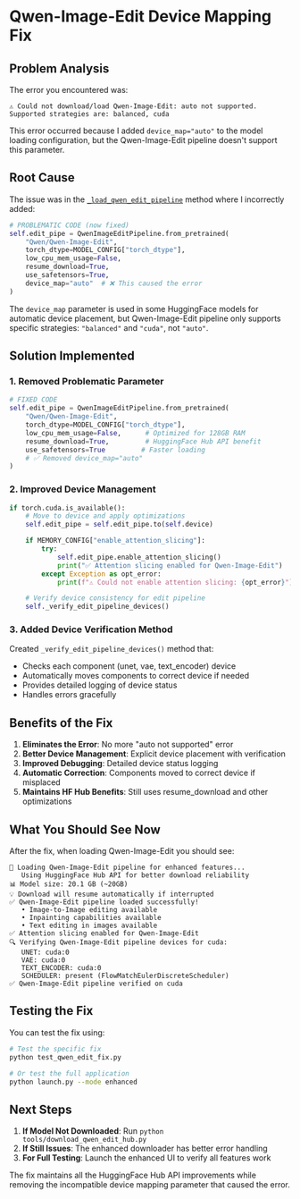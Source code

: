 # Qwen-Image-Edit Device Mapping Fix

## Problem Analysis

The error you encountered was:
```
⚠️ Could not download/load Qwen-Image-Edit: auto not supported. Supported strategies are: balanced, cuda
```

This error occurred because I added `device_map="auto"` to the model loading configuration, but the Qwen-Image-Edit pipeline doesn't support this parameter.

## Root Cause

The issue was in the [`_load_qwen_edit_pipeline`](\\wsl.localhost\Ubuntu\home\ramji_t\projects\Qwen2\src\qwen_generator.py) method where I incorrectly added:

```python
# PROBLEMATIC CODE (now fixed)
self.edit_pipe = QwenImageEditPipeline.from_pretrained(
    "Qwen/Qwen-Image-Edit",
    torch_dtype=MODEL_CONFIG["torch_dtype"],
    low_cpu_mem_usage=False,
    resume_download=True,
    use_safetensors=True,
    device_map="auto"  # ❌ This caused the error
)
```

The `device_map` parameter is used in some HuggingFace models for automatic device placement, but Qwen-Image-Edit pipeline only supports specific strategies: `"balanced"` and `"cuda"`, not `"auto"`.

## Solution Implemented

### 1. **Removed Problematic Parameter**
```python
# FIXED CODE
self.edit_pipe = QwenImageEditPipeline.from_pretrained(
    "Qwen/Qwen-Image-Edit",
    torch_dtype=MODEL_CONFIG["torch_dtype"],
    low_cpu_mem_usage=False,      # Optimized for 128GB RAM
    resume_download=True,         # HuggingFace Hub API benefit
    use_safetensors=True         # Faster loading
    # ✅ Removed device_map="auto"
)
```

### 2. **Improved Device Management**
```python
if torch.cuda.is_available():
    # Move to device and apply optimizations
    self.edit_pipe = self.edit_pipe.to(self.device)

    if MEMORY_CONFIG["enable_attention_slicing"]:
        try:
            self.edit_pipe.enable_attention_slicing()
            print("✅ Attention slicing enabled for Qwen-Image-Edit")
        except Exception as opt_error:
            print(f"⚠️ Could not enable attention slicing: {opt_error}")

    # Verify device consistency for edit pipeline
    self._verify_edit_pipeline_devices()
```

### 3. **Added Device Verification Method**
Created `_verify_edit_pipeline_devices()` method that:
- Checks each component (unet, vae, text_encoder) device
- Automatically moves components to correct device if needed
- Provides detailed logging of device status
- Handles errors gracefully

## Benefits of the Fix

1. **Eliminates the Error**: No more "auto not supported" error
2. **Better Device Management**: Explicit device placement with verification
3. **Improved Debugging**: Detailed device status logging
4. **Automatic Correction**: Components moved to correct device if misplaced
5. **Maintains HF Hub Benefits**: Still uses resume_download and other optimizations

## What You Should See Now

After the fix, when loading Qwen-Image-Edit you should see:
```
🔄 Loading Qwen-Image-Edit pipeline for enhanced features...
   Using HuggingFace Hub API for better download reliability
📊 Model size: 20.1 GB (~20GB)
💡 Download will resume automatically if interrupted
✅ Qwen-Image-Edit pipeline loaded successfully!
   • Image-to-Image editing available
   • Inpainting capabilities available
   • Text editing in images available
✅ Attention slicing enabled for Qwen-Image-Edit
🔍 Verifying Qwen-Image-Edit pipeline devices for cuda:
   UNET: cuda:0
   VAE: cuda:0
   TEXT_ENCODER: cuda:0
   SCHEDULER: present (FlowMatchEulerDiscreteScheduler)
✅ Qwen-Image-Edit pipeline verified on cuda
```

## Testing the Fix

You can test the fix using:

```bash
# Test the specific fix
python test_qwen_edit_fix.py

# Or test the full application
python launch.py --mode enhanced
```

## Next Steps

1. **If Model Not Downloaded**: Run `python tools/download_qwen_edit_hub.py`
2. **If Still Issues**: The enhanced downloader has better error handling
3. **For Full Testing**: Launch the enhanced UI to verify all features work

The fix maintains all the HuggingFace Hub API improvements while removing the incompatible device mapping parameter that caused the error.
